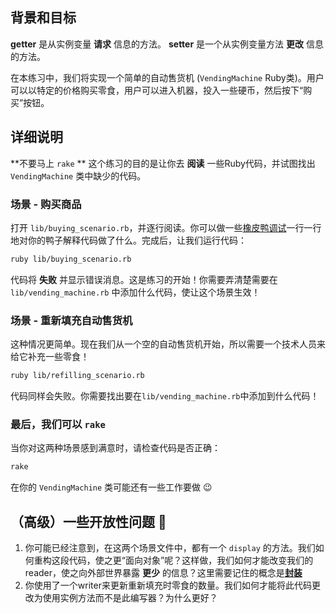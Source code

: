 ## 背景和目标

**getter** 是从实例变量 **请求** 信息的方法。
**setter** 是一个从实例变量方法 **更改** 信息的方法。

在本练习中，我们将实现一个简单的自动售货机 (`VendingMachine` Ruby类)。用户可以以特定的价格购买零食，用户可以进入机器，投入一些硬币，然后按下“购买”按钮。

## 详细说明

**不要马上 `rake` ** 这个练习的目的是让你去 **阅读** 一些Ruby代码，并试图找出 `VendingMachine`  类中缺少的代码。

### 场景 - 购买商品

打开 `lib/buying_scenario.rb`，并逐行阅读。你可以做一些[橡皮鸭调试](https://rubberduckdebugging.com/)一行一行地对你的鸭子解释代码做了什么。完成后，让我们运行代码：

```bash
ruby lib/buying_scenario.rb
```

代码将 **失败** 并显示错误消息。这是练习的开始！你需要弄清楚需要在 `lib/vending_machine.rb` 中添加什么代码，使让这个场景生效！

### 场景 - 重新填充自动售货机

这种情况更简单。现在我们从一个空的自动售货机开始，所以需要一个技术人员来给它补充一些零食！

```bash
ruby lib/refilling_scenario.rb
```

代码同样会失败。你需要找出要在`lib/vending_machine.rb`中添加到什么代码！

### 最后，我们可以 `rake`

当你对这两种场景感到满意时，请检查代码是否正确：

```bash
rake
```

在你的 `VendingMachine` 类可能还有一些工作要做 😉

## （高级）一些开放性问题 🤔

1. 你可能已经注意到，在这两个场景文件中，都有一个 `display` 的方法。我们如何重构这段代码，使之更“面向对象”呢？这样做，我们如何才能改变我们的reader，使之向外部世界暴露 **更少** 的信息？这里需要记住的概念是[**封装**](https://zh.wikipedia.org/wiki/%E5%B0%81%E8%A3%9D_(%E7%89%A9%E4%BB%B6%E5%B0%8E%E5%90%91%E7%A8%8B%E5%BC%8F%E8%A8%AD%E8%A8%88))
2. 你使用了一个writer来更新重新填充时零食的数量。我们如何才能将此代码更改为使用实例方法而不是此编写器？为什么更好？
